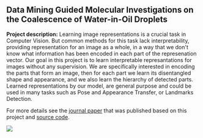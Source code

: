 ## Data Mining Guided Molecular Investigations on the Coalescence of Water-in-Oil Droplets

**Project description:** Learning image representations is a crucial task in Computer Vision. But common methods for this task lack interpretability, providing representation for an image as a whole, in a way that we don't know what information has been encoded in each part of the represenation vector. Our goal in this project is to learn interpretable represantations for images without any supervision. We are specifically interested in encoding the parts that form an image, then for each part we learn its disentangled shape and appearance, and we also learn the hierarchy of detected parts. Learned representations by our model, are general purpose and could be used in many tasks such as Pose and Appearance Transfer, or Landmarks Detection. 

For more details see the [journal paper](https://pubs.acs.org/doi/abs/10.1021/acs.energyfuels.1c03358) that was published based on this project and [source code](https://github.com/fjavadi/Pose-and-Appearance-Disentanglement).

<img src="images/blobs.png?raw=true">
